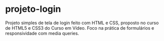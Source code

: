 # projeto-login
Projeto simples de tela de login feito com HTML e CSS, proposto no curso de HTML5 e CSS3 do Curso em Vídeo. Foco na prática de formulários e responsividade com media queries.

